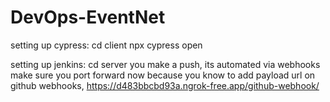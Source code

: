 # DevOps-EventNet

setting up cypress:
cd client
npx cypress open

setting up jenkins:
cd server
you make a push, its automated via webhooks
make sure you port forward now because you know to add payload url on github webhooks, https://d483bbcbd93a.ngrok-free.app/github-webhook/

